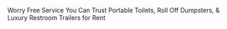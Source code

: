 Worry Free Service You Can Trust
Portable Toilets, Roll Off Dumpsters, & Luxury Restroom Trailers for Rent

